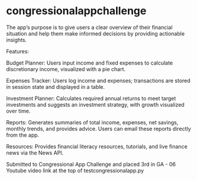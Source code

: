 # congressionalappchallenge

The app’s purpose is to give users a clear overview of their financial situation and help them make informed decisions by providing actionable insights.

Features:

  Budget Planner: Users input income and fixed expenses to calculate discretionary income, visualized with a pie chart.
  
  Expenses Tracker: Users log income and expenses; transactions are stored in session state and displayed in a table.
  
  Investment Planner: Calculates required annual returns to meet target investments and suggests an investment strategy, with growth visualized    over time.
  
  Reports: Generates summaries of total income, expenses, net savings, monthly trends, and provides advice. Users can email these reports directly from the app.
  
  Resources: Provides financial literacy resources, tutorials, and live finance news via the News API.
  
 Submitted to Congressional App Challenge and placed 3rd in GA - 06
 Youtube video link at the top of testcongressionalapp.py
